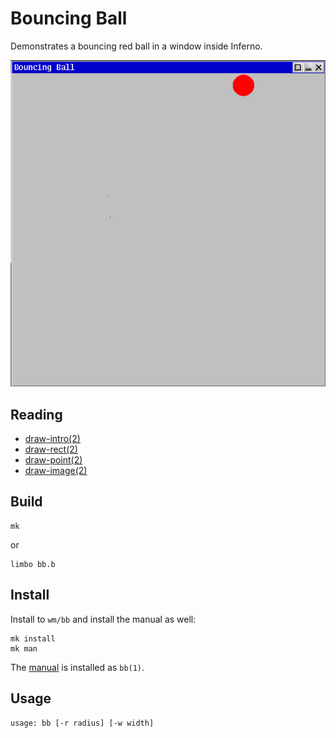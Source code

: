 # Bouncing Ball

Demonstrates a bouncing red ball in a window inside Inferno. 

![Bouncing Ball](./bb.png)

## Reading

- [draw-intro(2)](http://man.postnix.pw/purgatorio/2/draw-0intro)
- [draw-rect(2)](http://man.postnix.pw/purgatorio/2/draw-rect)
- [draw-point(2)](http://man.postnix.pw/purgatorio/2/draw-point)
- [draw-image(2)](http://man.postnix.pw/purgatorio/2/draw-image)

## Build

	mk

or

	limbo bb.b

## Install

Install to `wm/bb` and install the manual as well:

	mk install
	mk man

The [manual](./bb.man) is installed as `bb(1)`. 

## Usage

	usage: bb [-r radius] [-w width]

